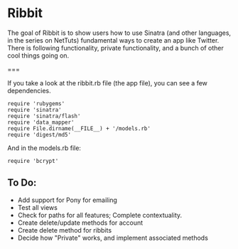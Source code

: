 # Ribbit
The goal of Ribbit is to show users how to use Sinatra (and other languages, in the series on NetTuts) fundamental ways to create an app like Twitter. There is following functionality, private functionality, and a bunch of other cool things going on.

===

If you take a look at the ribbit.rb file (the app file), you can see a few dependencies.

	require 'rubygems'
	require 'sinatra'
	require 'sinatra/flash'
	require 'data_mapper'
	require File.dirname(__FILE__) + '/models.rb'
	require 'digest/md5'

And in the models.rb file:

	require 'bcrypt'


## To Do:
- Add support for Pony for emailing
- Test all views
- Check for paths for all features; Complete contextuality.
- Create delete/update methods for account
- Create delete method for ribbits
- Decide how "Private" works, and implement associated methods